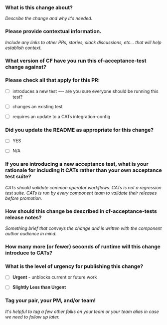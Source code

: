 ### What is this change about?

_Describe the change and why it's needed._



### Please provide contextual information.

_Include any links to other PRs, stories, slack discussions, etc... that will help establish context._



### What version of CF have you run this cf-acceptance-test change against?



### Please check all that apply for this PR:
- [ ] introduces a new test --- are you sure everyone should be running this test?
- [ ] changes an existing test
- [ ] requires an update to a CATs integration-config



### Did you update the README as appropriate for this change?
- [ ] YES
- [ ] N/A



### If you are introducing a new acceptance test, what is your rationale for including it CATs rather than your own acceptance test suite?

_CATs should validate common operator workflows._
_CATs is not a regression test suite._
_CATs is run by every component team to validate their releases before promotion._



### How should this change be described in cf-acceptance-tests release notes?

_Something brief that conveys the change and is written with the component author audience in mind._



### How many more (or fewer) seconds of runtime will this change introduce to CATs?



### What is the level of urgency for publishing this change?

- [ ] **Urgent** - unblocks current or future work
- [ ] **Slightly Less than Urgent**



### Tag your pair, your PM, and/or team!
_It's helpful to tag a few other folks on your team or your team alias in case we need to follow up later._

